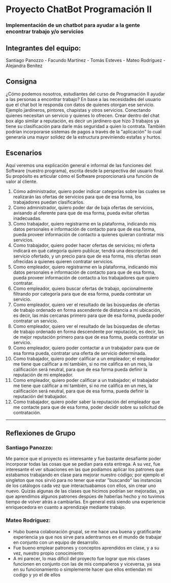 # Proyecto ChatBot Programación II
### Implementación de un chatbot para ayudar a la gente encontrar trabajo y/o servicios

## Integrantes del equipo:
Santiago Panozzo - Facundo Martínez - Tomás Esteves - Mateo Rodríguez - Alejandra Benítez

## Consigna
¿Cómo podemos nosotros, estudiantes del curso de Programación II ayudar a las personas a encontrar trabajo? 
En base a las necesidades del usuario que el chat bot le responda con datos de quienes otorgan ese servicio. 
Ejemplo jardineros, pintores, chapistas y otros servicios. Conectando quienes necesitan un servicio y quienes lo ofrecen. 
Crear dentro del chat box algo similar a reputación, es decir un jardinero que hizo 3 trabajos ya tiene su clasificación para darle más seguridad a quien lo contrata. 
También podrían incorporarse sistemas de pagos a través de la "aplicación" lo cual generaría una mayor solidez de la estructura previniendo estafas y hurtos.

## Escenarios
Aquí veremos una explicación general e informal de las funciones del Software (nuestro programa), escrita desde la perspectiva del usuario final. Su propósito es articular cómo el Software proporcionará una función de valor al cliente.

1) Cómo administrador, quiero poder indicar categorías sobre las cuales se realizarán las ofertas de servicios para que de esa forma, los trabajadores puedan clasificarlos.
2) Como administrador, quiero poder dar de baja ofertas de servicios, avisando al oferente para que de esa forma, pueda evitar ofertas inadecuadas.
3) Como trabajador, quiero registrarme en la plataforma, indicando mis datos personales e información de contacto para que de esa forma, pueda proveer información de contacto a quienes quieran contratar mis servicios.
4) Como trabajador, quiero poder hacer ofertas de servicios; mi oferta indicará en qué categoría quiero publicar, tendrá una descripción del servicio ofertado, y un precio para que de esa forma, mis ofertas sean ofrecidas a quienes quieren contratar servicios.
5) Como empleador, quiero registrarme en la plataforma, indicando mis datos personales e información de contacto para que de esa forma, pueda proveer información de contacto a los trabajadores que quiero contratar.
6) Como empleador, quiero buscar ofertas de trabajo, opcionalmente filtrando por categoría para que de esa forma, pueda contratar un servicio.
7) Como empleador, quiero ver el resultado de las búsquedas de ofertas de trabajo ordenado en forma ascendente de distancia a mi ubicación, es decir, las más cercanas primero para que de esa forma, pueda poder contratar un servicio.
8) Como empleador, quiero ver el resultado de las búsquedas de ofertas de trabajo ordenado en forma descendente por reputación, es decir, las de mejor reputación primero para que de esa forma, pueda contratar un servicio.
9) Como empleador, quiero poder contactar a un trabajador para que de esa forma pueda, contratar una oferta de servicio determinada.
10) Como trabajador, quiero poder calificar a un empleador; el empleador me tiene que calificar a mí también, si no me califica en un mes, la calificación será neutral, para que de esa forma pueda definir la reputación de mi empleador.
11) Como empleador, quiero poder calificar a un trabajador; el trabajador me tiene que calificar a mí también, si no me califica en un mes, la calificación será neutral, para que de esa forma, pueda definir la reputación del trabajador.
12) Como trabajador, quiero poder saber la reputación del empleador que me contacte para que de esa forma, poder decidir sobre su solicitud de contratación.

***
## Reflexiones de Grupo
### Santiago Panozzo:
Me parece que el proyecto es interesante y fue bastante desafiante poder incorporar todas las cosas que se pedían para esta entrega. A su vez, fue interesante el ver situaciones en las que podíamos aplicar los patrones que estabamos trabajando
en clase para mejorar nuestro código; por ejemplo el singleton que nos sirvió para no tener que estar "buscando" las instancias de los catálogos cada vez que interactuabamos con ellos, sin crear uno nuevo.
Quizás algunas de las clases que hicimos podrían ser mejoradas, ya que aprendimos algunos patrones despúes de haberlas hecho y no tuvimos tiempo de volver atrás a cambiarlas. En general está siendo una experiencie enriquecedora en cuanto a
aprendizaje mediante trabajo.

### Mateo Rodríguez:
- Hubo buena colaboración grupal, se me hace una buena y gratificante experiencia ya que nos sirve para adentrarnos en el mundo de trabajar en conjunto con un equipo de desarrollo.
- Fue bueno emplear patrones y conceptos aprendidos en clase, y a su vez, nuestro propio conocimiento
- A mi parecer, lo mas dificil del proyecto fue lograr que mis clases funcionen en conjunto con las de mis compañeros y viceversa, ya sea en su funcionamiento o simplemente hacer que ellos entiendan mi codigo y yo el de ellos
